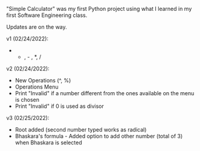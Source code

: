 "Simple Calculator" was my first Python project using what I learned in my first Software Engineering class.

Updates are on the way.

v1 (02/24/2022):
- + , - , *, /

v2 (02/24/2022):
- New Operations (^, %) 
- Operations Menu 
- Print "Invalid" if a number different from the ones available on the menu is chosen
- Print "Invalid" if 0 is used as divisor

v3 (02/25/2022):
- Root added (second number typed works as radical)
- Bhaskara's formula - Added option to add other number (total of 3) when Bhaskara is selected
